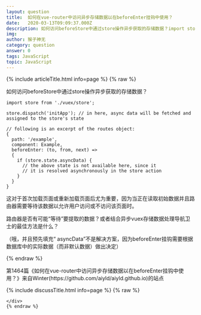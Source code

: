 ```yaml
---
layout: question
title:  如何在vue-router中访问异步存储数据以在beforeEnter挂钩中使用？
date:   2020-03-13T09:09:37.000Z
description: 如何访问beforeStore中通过store操作异步获取的存储数据？import store from './vuex/store';store...
img: 
author: 猴子神无
category: question
answer: 0
tags: JavaScript
topic: JavaScript
---
```

<div class="article-root">
  <div class="article">
    {% include articleTitle.html info=page %}
    {% raw %}
    <div class="article-content"><p><font style="vertical-align: inherit;"><font style="vertical-align: inherit;">如何访问beforeStore中通过store操作异步获取的存储数据？</font></font></p>

<pre><code>import store from './vuex/store';<font></font>
<font></font>
store.dispatch('initApp'); // in here, async data will be fetched and assigned to the store's state<font></font>
<font></font>
// following is an excerpt of the routes object:<font></font>
{<font></font>
  path: '/example',<font></font>
  component: Example,<font></font>
  beforeEnter: (to, from, next) =&gt;<font></font>
  {<font></font>
    if (store.state.asyncData) {<font></font>
      // the above state is not available here, since it<font></font>
      // it is resolved asynchronously in the store action<font></font>
    }<font></font>
  }<font></font>
}<font></font>
</code></pre>

<p><font style="vertical-align: inherit;"><font style="vertical-align: inherit;">这对于首次加载页面或重新加载页面后尤为重要，因为当正在读取初始数据并且路由器需要等待该数据以允许用户访问或不访问该页面时。</font></font></p>

<p><font style="vertical-align: inherit;"><font style="vertical-align: inherit;">路由器是否有可能“等待”要提取的数据？</font><font style="vertical-align: inherit;">或者结合异步vuex存储数据处理导航卫士的最佳方法是什么？</font></font></p>

<p><font style="vertical-align: inherit;"><font style="vertical-align: inherit;">（哦，并且预先填充“ asyncData”不是解决方案，因为beforeEnter挂钩需要根据数据库中的实际数据（而非默认数据）做出决定）</font></font></p></div>
    {% endraw %}
  </div>
  <p class="winter_mark">第1464篇《如何在vue-router中访问异步存储数据以在beforeEnter挂钩中使用？》来自Winter(https://github.com/aiyld/aiyld.github.io)的站点</p>
  <div class="discuss-wrapper">
    {% include discussTitle.html info=page %}
    {% raw %}
    <div class="discuss-list">
    
    </div>
    {% endraw %}
  </div>
<div>
